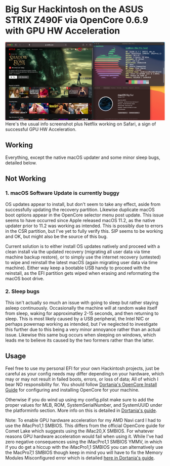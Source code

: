 # Big Sur Hackintosh on the ASUS STRIX Z490F via OpenCore 0.6.9 with GPU HW Acceleration
![HW info + HW Acceleration](static/working.jpg)
Here's the usual info screenshot plus Netflix working on Safari, a sign of successful GPU HW Acceleration. 

## Working
Everything, except the native macOS updater and some minor sleep bugs, detailed below.


## Not Working
### 1. macOS Software Update is currently buggy
OS updates appear to install, but don't seem to take any effect, aside from successfully updating the recovery partition. Likewise duplicate macOS boot options appear in the OpenCore selector menu post update. This issue seems to have occurred since Apple released macOS 11.2, as the native updater prior to 11.2 was working as intended. This is possibly due to errors in the CSR partition, but I've yet to fully verify this. SIP seems to be working and OK, but might also be the source of this bug.

Current solution is to either install OS updates natively and proceed with a clean install via the updated recovery (migrating all user data via time machine backup restore), or to simply use the internet recovery (untested) to wipe and reinstall the latest macOS (again migrating user data via time machine). Either way keep a bootable USB handy to proceed with the reinstall, as the EFI partition gets wiped when erasing and reformating the macOS boot drive.

### 2. Sleep bugs
This isn't actually so much an issue with going to sleep but rather staying asleep continuously. Occasionally the machine will at random wake itself from sleep, waking for approximatley 2-15 seconds, and then returning to sleep. This is most likely caused by a USB peripheral, the Intel NIC or perhaps powernap working as intended, but I've neglected to investigate this further due to this being a very minor annoyance rather than an actual issue. Likewise this same bug occurs when sleeping on windows, which leads me to believe its caused by the two formers rather than the latter.

## Usage
Feel free to use my personal EFI for your own Hackintosh projects, just be careful as your config needs may differ depending on your hardware, which may or may not result in failed boots, errors, or loss of data; All of which I bear NO responsibility for. You should follow [Dortania's OpenCore Install Guide](https://dortania.github.io/OpenCore-Install-Guide/) for configuring and installing OpenCore for your machine.

Otherwise if you do wind up using my config.plist make sure to add the proper values for MLB, ROM, SystemSerialNumber,   and SystemUUID under the platforminfo section. More info on this is detailed in [Dortania's guide](https://dortania.github.io/OpenCore-Install-Guide/config.plist/comet-lake.html#platforminfo).

Note: To enable GPU hardware acceleration for my AMD Navi card I had to use the iMacPro1,1 SMBIOS. This differs from the official OpenCore guide for Comet Lake which suggests using the iMac20,X SMBIOS. For whatever reasons GPU hardware acceleration would fail when using it. While I've had zero negative consequences using the iMacPro1,1 SMBIOS YMMV, in which if you do get a hiccup with the iMacPro1,1 SMBIOS you can alternatively use the MacPro7,1 SMBIOS though keep in mind you will have to fix the Memory Modules Misconfigured error which is detailed [here in Dortania's guide](https://dortania.github.io/OpenCore-Post-Install/universal/memory.html#mapping-our-memory).